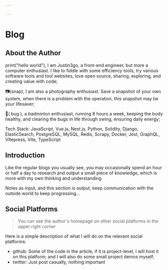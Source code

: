 ```yaml
---

---
```

# Blog

## About the Author

print("hello world"), I am Justin3go, a front-end engineer, but more a computer enthusiast. I like to fiddle with some efficiency tools, try various software tools and tool websites, love open source, sharing, exploring, and creating value with code;

📷(snap), I am also a photography enthusiast. Save a snapshot of your own system, when there is a problem with the operation, this snapshot may be your lifesaver;

🏸( bug ), a badminton enthusiast, running 8 hours a week, keeping the body healthy, and clearing the bugs in life through swing, ensuring daily energy;

Tech Stack: JavaScript, Vue.js, Nest.js, Python, Solidity, Django, ElasticSearch, PostgreSQL, MySQL, Redis, Scrapy, Docker, Jest, GraphQL, VItepress, Vite, TypeScript

## Introduction

Like the regular blogs you usually see, you may occasionally spend an hour or half a day to research and output a small piece of knowledge, which is more with my own thinking and understanding

Notes as input, and this section is output, keep communication with the outside world to keep progressing...

## Social Platforms

> You can see the author's homepage on other social platforms in the upper right corner

Here is a simple description of what I will do on the relevant social platforms:

- github: Some of the code in the article, if it is project-level, I will host it on this platform; and I will also do some small project demos myself;
- twitter: Just post casually, nothing important